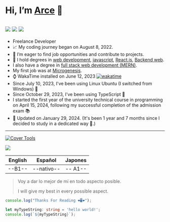 # Hi, I’m [Arce](https://www.linkedin.com/in/arcefelipe/) 👋
![](https://img.shields.io/badge/Top%20Language-Javascript-brightgreen?logo=javascript&logoColor=yellow)
![](https://img.shields.io/badge/In%20Practice-Typescript-brightgreen?logo=typescript&logoColor=blue)
![](https://www.codewars.com/users/arceprogramando/badges/micro)
---

- Freelance Developer
- 📈 My coding journey began on August 8, 2022.
- 👀 I’m eager to find job opportunities and contribute to projects.
- 💎 I hold degrees in [web development](https://www.coderhouse.com/certificados/637579203779c3000ed1cb30), [javascript](https://www.coderhouse.com/certificados/63f649e3f457ee000ea355d6), [React.js](https://www.coderhouse.com/certificados/6422ef2e1553510002cd5b4f), [Backend web](https://www.coderhouse.com/certificados/6539a9e2f2e5240787425381?lang=es).
- I also have a degree in  [full stack web development (MERN)](https://www.coderhouse.com/certificados/6539a9e2f2e5242f3e42538c?lang=es).
- My first job was at [Microgenesis](https://microgenesis.net/).
- ⌚ WakaTime installed on June 12, 2023
  [![wakatime](https://wakatime.com/badge/user/5171ea5a-2f95-4085-b61a-0a425c9d1f8b.svg)](https://wakatime.com/@5171ea5a-2f95-4085-b61a-0a425c9d1f8b)
- Since July 10, 2023, I've been using Linux Ubuntu (I switched from Windows) 🐧
- Since October 29, 2023, I've been using TypeScript 🔵
- I started the first year of the university technical course in programming on April 15, 2024, following my successful completion of the admission exam 📚
- 🧿 Updated on January 29, 2024. (It's been 1 year and 7 months since I decided to study in a dedicated way 🎉.)
---

[![Cover Tools](https://github.com/arceprogramando/arceprogramando/blob/main/images/PortadaGithub.png)](https://github.com/arceprogramando)

[![](https://github-readme-stats.vercel.app/api?username=arceprogramando&show_icons=true&theme=radical&rank_icon=github)](https://www.linkedin.com/in/arcefelipe/)

| English | Español   | Japones
| ------- | --------- | --------- |
| --B1--  | --nativo-- | -- A1-- |

> Voy a dar lo mejor de mí en todo aspecto posible.
>
> I will give my best in every possible aspect.

```javascript
console.log("Thanks For Reading ❤️🖥️❤️");
```

```typescript
let myTypeString: string = 'hello world!';
console.log(`${myTypeString}`);
```
